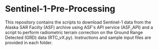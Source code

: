 # Sentinel-1-Pre-Processing

This repository contains the scripts to download Sentinel-1 data from the Alaska SAR Faciity (ASF)
archive using ASF's API service (ASF_API) and a script to perform radiometric terrain correction on 
the Ground Range Detected (GRD) data (RTC_vX.py). Instructions and sample input files are provided in 
each folder. 
